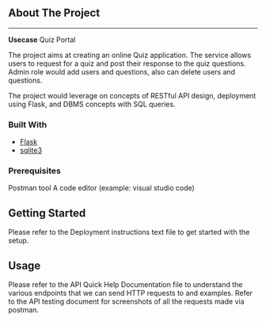 ## About The Project
-------------------------
**Usecase**
Quiz Portal

The project aims at creating an online Quiz application. The service allows users to request for a quiz and post their response to the quiz questions.  Admin role would add users and questions, also can delete users and questions. 

The project would leverage on concepts of RESTful API design, deployment using Flask, and DBMS concepts with SQL queries.


### Built With

* [Flask](https://flask.palletsprojects.com/en/2.0.x/)
* [sqlite3](https://docs.python.org/3/library/sqlite3.html)


### Prerequisites

Postman tool
A code editor (example: visual studio code)


## Getting Started
Please refer to the Deployment instructions text file to get started with the setup.


## Usage
Please refer to the API Quick Help Documentation file to understand the various endpoints that we can send HTTP requests to and examples.
Refer to the API testing document for screenshots of all the requests made via postman.
